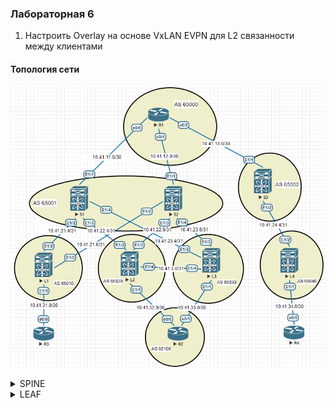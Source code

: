 ### Лабораторная 6
1. Настроить Overlay на основе VxLAN EVPN для L2 связанности между клиентами

#### Топология сети
![](underlay-net-bgp.PNG)

<details>
  <summary>SPINE</summary>
<pre><code>
feature nv overlay
nv overlay evpn

<h5>router bgp 65001</h5>
  address-family ipv4 unicast
    network 10.41.1.1/32
    network 10.41.11.0/30
    network 10.41.21.4/31
    network 10.41.22.4/31
    network 10.41.23.4/31
  template peer LEAF
    update-source loopback0
    address-family l2vpn evpn
      send-community
      send-community extended
      route-reflector-client
  neighbor 10.41.11.1
    remote-as 65000
    address-family ipv4 unicast
  neighbor 10.41.21.4
    inherit peer LEAF
    remote-as 65010
    address-family ipv4 unicast
  neighbor 10.41.22.4
    inherit peer LEAF
    remote-as 65020
    address-family ipv4 unicast
  neighbor 10.41.23.4
    inherit peer LEAF
    remote-as 65030
    address-family ipv4 unicast
</code></pre></details>

<details>
  <summary>LEAF</summary>
<pre><code>
feature nv overlay
nv overlay evpn
feature interface-vlan
feature vn-segment-vlan-based

#### int Lo1
ip address 1.1.1.1/32

#### interface nve1
  no shutdown
  host-reachability protocol bgp
  source-interface loopback1
  member vni 10010
   ingress-replication protocol bgp

#### evpn 
 vni 10010 l2
 rd auto
 route-target both auto

#### vl 10
 vn-segment 10010

#### router bgp 650N
address-family ipv4 unicast
    network 1.1.1.1/32
    network 10.41.0.1/32
    network 10.41.21.4/31
    network 10.41.21.6/31
template peer SPINE
    update-source loopback0
    address-family l2vpn evpn
      send-community
      send-community extended
  neighbor 10.41.21.5
    inherit peer SPINE
    remote-as 65001
    address-family ipv4 unicast
  neighbor 10.41.21.7
    inherit peer SPINE
    remote-as 65001
    address-family ipv4 unicast
    
#### int e1/1
switchport 
switchport mode trunk
</code></pre></details>
